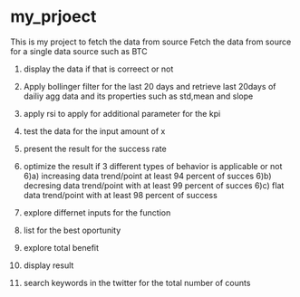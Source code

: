 # my_prjoect
This is my project to fetch the data from source
Fetch the data from source for a single data source such as BTC
1) display the data if that is correect or not
2) Apply bollinger filter for the last 20 days and retrieve last 20days of dailiy agg data and its properties such as std,mean and slope
3) apply rsi to apply for additional parameter for the kpi
4) test the data for the input amount of x
5) present the result for the success rate
6) optimize the result if 3 different types of behavior is applicable or not
     6)a) increasing data trend/point at least 94 percent of succes
     6)b) decresing data trend/point with at least 99 percent of succes
     6)c) flat data trend/point with at least 98 percent of success

7) explore differnet inputs for the function
8) list for the best oportunity
9) explore total benefit
10) display result
11) search keywords in the twitter for the total number of counts
